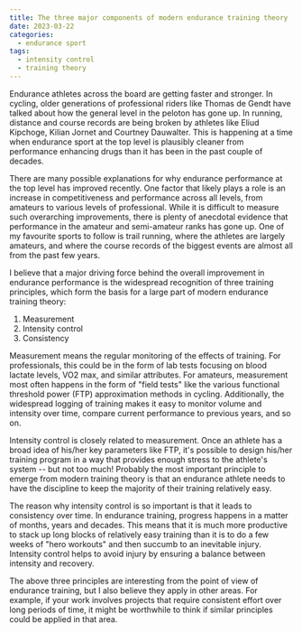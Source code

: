 ```yaml
---
title: The three major components of modern endurance training theory
date: 2023-03-22
categories:
  - endurance sport
tags:
  - intensity control
  - training theory
---
```


Endurance athletes across the board are getting faster and stronger. In cycling, older generations of professional riders like Thomas de Gendt have talked about how the general level in the peloton has gone up. In running, distance and course records are being broken by athletes like Eliud Kipchoge, Kilian Jornet and Courtney Dauwalter. This is happening at a time when endurance sport at the top level is plausibly cleaner from performance enhancing drugs than it has been in the past couple of decades.

There are many possible explanations for why endurance performance at the top level has improved recently. One factor that likely plays a role is an increase in competitiveness and performance across all levels, from amateurs to various levels of professional. While it is difficult to measure such overarching improvements, there is plenty of anecdotal evidence that performance in the amateur and semi-amateur ranks has gone up. One of my favourite sports to follow is trail running, where the athletes are largely amateurs, and where the course records of the biggest events are almost all from the past few years.

I believe that a major driving force behind the overall improvement in endurance performance is the widespread recognition of three training principles, which form the basis for a large part of modern endurance training theory:

1. Measurement
2. Intensity control
3. Consistency

Measurement means the regular monitoring of the effects of training. For professionals, this could be in the form of lab tests focusing on blood lactate levels, VO2 max, and similar attributes. For amateurs, measurement most often happens in the form of "field tests" like the various functional threshold power (FTP) approximation methods in cycling. Additionally, the widespread logging of training makes it easy to monitor volume and intensity over time, compare current performance to previous years, and so on.

Intensity control is closely related to measurement. Once an athlete has a broad idea of his/her key parameters like FTP, it's possible to design his/her training program in a way that provides enough stress to the athlete's system -- but not too much! Probably the most important principle to emerge from modern training theory is that an endurance athlete needs to have the discipline to keep the majority of their training relatively easy.

The reason why intensity control is so important is that it leads to consistency over time. In endurance training, progress happens in a matter of months, years and decades. This means that it is much more productive to stack up long blocks of relatively easy training than it is to do a few weeks of "hero workouts" and then succumb to an inevitable injury. Intensity control helps to avoid injury by ensuring a balance between intensity and recovery.

The above three principles are interesting from the point of view of endurance training, but I also believe they apply in other areas. For example, if your work involves projects that require consistent effort over long periods of time, it might be worthwhile to think if similar principles could be applied in that area.

